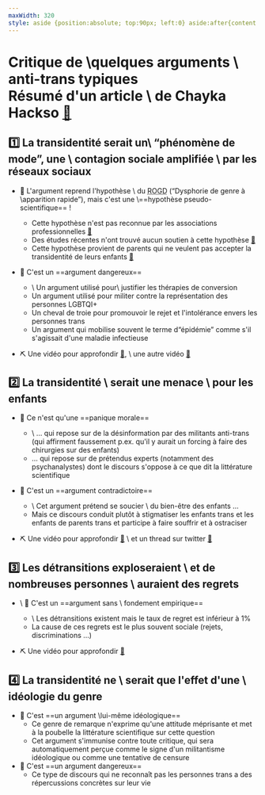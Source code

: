 ```yaml
---
maxWidth: 320
style: aside {position:absolute; top:90px; left:0} aside:after{content:"Cliquer sur les cercles pour afficher ou masquer la suite"; display:inline-block; font-size:0.8em; color:green; margin-top:0.5em}
---
```


# Critique de \\quelques arguments \\ anti-trans typiques <aside>Résumé d'un article \\ de Chayka Hackso [:link:](https://www.hacking-social.com/2022/06/27/des-arguments-anti-trans-sous-couvert-desprit-critique/)</aside>

## :one: La transidentité serait un\\ “phénomène de mode”, une \\ contagion sociale amplifiée \\ par les réseaux sociaux <!--fold-->

- :triangular_flag_on_post:  L'argument reprend l'hypothèse \\ du <acronym title="Rapid-onset gender dysphoria">ROGD</acronym> (“Dysphorie de genre à \\apparition rapide”), mais c'est une \\==hypothèse  pseudo-scientifique== !
    - Cette hypothèse n'est pas reconnue par les associations professionnelles [:link:](https://www.caaps.co/rogd-statement)
    - Des études récentes n'ont trouvé aucun soutien à cette hypothèse [:link:](https://www.jpeds.com/action/showPdf?pii=S0022-3476%2821%2901085-4)
    - Cette hypothèse provient de parents qui ne veulent pas accepter la transidentité de leurs enfants [:link:](http://juliaserano.blogspot.com/2019/02/origins-of-social-contagion-and-rapid.html)

- :triangular_flag_on_post: C'est un ==argument dangereux==
    -  \\ Un argument utilisé pour\\ justifier les thérapies de conversion 
    - Un argument utilisé pour militer contre la représentation des personnes LGBTQI+
    - Un cheval de troie pour promouvoir le rejet et l'intolérance envers les personnes trans
    - Un argument qui mobilise souvent le terme d“épidémie” comme s'il s'agissait d'une maladie infectieuse   

- :pick: Une vidéo pour approfondir [:link:](https://www.youtube.com/watch?v=YVxJNhR9U4g), \\ une autre vidéo [:link:](https://www.youtube.com/watch?v=BDZaxdsjZeI)

## :two: La transidentité \\ serait une menace \\ pour les enfants <!--fold-->

- :triangular_flag_on_post: Ce n'est qu'une ==panique morale==
  -  \\ … qui repose sur de la désinformation par des militants anti-trans (qui affirment faussement p.ex. qu'il y aurait un forcing à faire des chirurgies sur des enfants)
  - … qui repose sur de prétendus experts (notamment des psychanalystes) dont le discours s'oppose à ce que dit la littérature scientifique
  
- :triangular_flag_on_post: C'est un ==argument contradictoire==
  - \\ Cet argument prétend se soucier \\ du bien-être des enfants …
  - Mais ce discours conduit plutôt à stigmatiser les enfants trans et les enfants de parents trans et participe à faire souffrir et à ostraciser

- :pick: Une vidéo pour approfondir [:link:](https://www.youtube.com/watch?v=S0t2XbCvV1I) \\ et un thread sur twitter [:link:](https://twitter.com/Petite_Core/status/1509921709381591057)

## :three: Les détransitions exploseraient \\ et de nombreuses personnes \\ auraient des regrets <!--fold-->

- \\ :triangular_flag_on_post: C'est un ==argument sans \\  fondement empirique== 
  - \\ Les détransitions existent mais le taux de regret est inférieur à 1%
  - La cause de ces regrets est le plus souvent sociale (rejets, discriminations …)

- :pick: Une vidéo pour approfondir [:link:](https://www.youtube.com/watch?v=YVxJNhR9U4g)

## :four: La transidentité ne \\ serait que l'effet d'une \\ idéologie du genre <!--fold-->

- :triangular_flag_on_post: C'est ==un argument \\lui-même idéologique== 
  - Ce genre de remarque n'exprime qu'une attitude méprisante et met à la poubelle la littérature scientifique sur cette question
  - Cet argument s'immunise contre toute critique, qui sera automatiquement perçue comme le signe d'un militantisme idéologique ou comme une tentative de censure
- :triangular_flag_on_post: C'est ==un argument dangereux==
  - Ce type de discours qui ne reconnaît pas les personnes trans a des répercussions concrètes sur leur vie